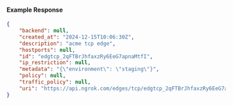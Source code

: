 <!-- Code generated for API Clients. DO NOT EDIT. -->

#### Example Response

```json
{
	"backend": null,
	"created_at": "2024-12-15T10:06:30Z",
	"description": "acme tcp edge",
	"hostports": null,
	"id": "edgtcp_2qFTBrJhfaxzRy6EeG7apnaMtfI",
	"ip_restriction": null,
	"metadata": "{\"environment\": \"staging\"}",
	"policy": null,
	"traffic_policy": null,
	"uri": "https://api.ngrok.com/edges/tcp/edgtcp_2qFTBrJhfaxzRy6EeG7apnaMtfI"
}
```
